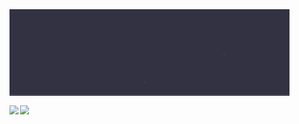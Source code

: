 <img src="https://raw.githubusercontent.com/uetchy/uetchy/master/cover.gif" />

![](https://github-readme-stats.vercel.app/api?username=uetchy&show_icons=true&title_color=5F44FA&icon_color=5F44FA)
![](https://github-readme-stats.vercel.app/api/top-langs/?username=uetchy&title_color=5F44FA&hide_langs_below=5)
